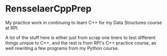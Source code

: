 # RensselaerCppPrep
My practice work in continuing to learn C++ for my Data Structures course at RPI.

A lot of the stuff here is either just from scrap one liners to test different things unique to C++, and
the rest is from RPI's C++ practice course, as well rewriting a few programs from my Python course.
